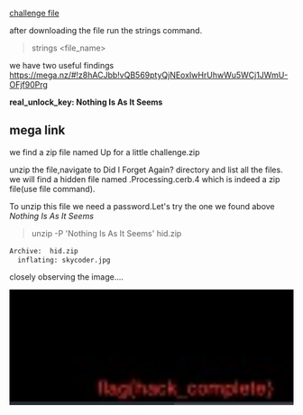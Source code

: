 [challenge file](https://mega.nz/#!LoABFK5K!0sEKbsU3sBUG8zWxpBfD1bQx_JY_MuYEWQvLrFIqWZ0)

after downloading the file run the strings command.
>strings <file_name>

we have two useful findings
https://mega.nz/#!z8hACJbb!vQB569ptyQjNEoxIwHrUhwWu5WCj1JWmU-OFjf90Prg

**real_unlock_key: Nothing Is As It Seems**

## mega link

we find a zip file named Up for a little challenge.zip

unzip the file,navigate to Did I Forget Again? directory and list all the files.
we will find a hidden file named .Processing.cerb.4 which is indeed a zip file(use file command).

To unzip this file we need a password.Let's try the one we found above  *Nothing Is As It Seems*


>unzip -P 'Nothing Is As It Seems' hid.zip 
```                                      
Archive:  hid.zip
  inflating: skycoder.jpg
```
closely observing the image....

![image](/images/up_for_flag.PNG)
